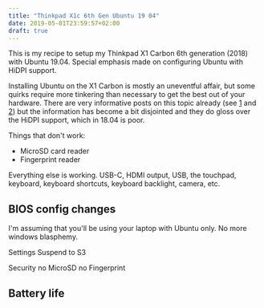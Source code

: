```yaml
---
title: "Thinkpad X1c 6th Gen Ubuntu 19 04"
date: 2019-05-01T23:59:57+02:00
draft: true
---
```


This is my recipe to setup my Thinkpad X1 Carbon 6th generation (2018) with Ubuntu 19.04. Special emphasis made on configuring Ubuntu with HiDPI support.

<!--more-->

Installing Ubuntu on the X1 Carbon is mostly an uneventful affair, but some quirks require more tinkering than necessary to get the best out of your hardware. There are very informative posts on this topic already (see [1] and [2]) but the information has become a bit disjointed and they do gloss over the HiDPI support, which in 18.04 is poor.

[1]: https://mensfeld.pl/2018/05/lenovo-thinkpad-x1-carbon-6th-gen-2018-ubuntu-18-04-tweaks/#Battery
[2]: https://medium.com/@hkdb/ubuntu-18-04-on-lenovo-x1-carbon-6g-d99d5667d4d5

Things that don't work:
- MicroSD card reader
- Fingerprint reader

Everything else is working. USB-C, HDMI output, USB, the touchpad, keyboard, keyboard shortcuts, keyboard backlight, camera, etc.

## BIOS config changes
I'm assuming that you'll be using your laptop with Ubuntu only. No more windows blasphemy.

Settings
    Suspend to S3

Security
    no MicroSD
    no Fingerprint


## Battery life
